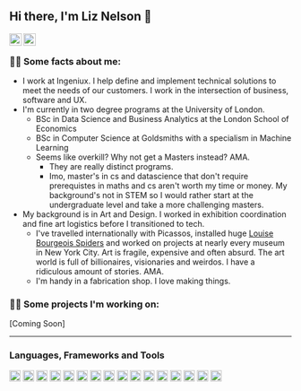 ## Hi there, I'm Liz Nelson 👋

<a href='https://www.linkedin.com/in/liznelsondev'>
    <img align="left" alt="Liz's Linkdein" width="22px" src="https://cdn.jsdelivr.net/npm/simple-icons@v3/icons/linkedin.svg" />
</a>

<a href="https://github.com/liznelson">
  <img align="left" alt="Liz's Github" width="22px" src="https://cdn.jsdelivr.net/npm/simple-icons@v3/icons/github.svg" />
</a>
<br>

### 🧑‍💼 Some facts about me:
- I work at Ingeniux. I help define and implement technical solutions to meet the needs of our customers. I work in the intersection of business, software and UX. 
- I'm currently in two degree programs at the University of London. 
  - BSc in Data Science and Business Analytics at the London School of Economics
  - BSc in Computer Science at Goldsmiths with a specialism in Machine Learning
  - Seems like overkill? Why not get a Masters instead? AMA. 
    - They are really distinct programs. 
    - Imo, master's in cs and datascience that don't require prerequistes in maths and cs aren't worth my time or money. My background's not in STEM so I would rather start at the undergraduate level and take a more challenging masters.
- My background is in Art and Design. I worked in exhibition coordination and fine art logistics before I transitioned to tech.
  - I've travelled internationally with Picassos, installed huge [Louise Bourgeois Spiders](https://www.cnn.com/style/article/louise-bourgeois-spiders/index.html) and worked on projects at nearly every museum in New York City. Art is fragile, expensive and often absurd. The art world is full of billionaires, visionaries and weirdos. I have a ridiculous amount of stories. AMA.
  - I'm handy in a fabrication shop. I love making things.

### 🧑‍💻 Some projects I'm working on:

[Coming Soon]

---
### Languages, Frameworks and Tools
<div>
<img src='https://cdn.jsdelivr.net/gh/devicons/devicon/icons/bootstrap/bootstrap-plain.svg' height=20>
<img src='https://cdn.jsdelivr.net/gh/devicons/devicon/icons/cplusplus/cplusplus-plain.svg' height=20>
<img src='https://cdn.jsdelivr.net/gh/devicons/devicon/icons/css3/css3-plain.svg' height=20>
<img src='https://cdn.jsdelivr.net/gh/devicons/devicon/icons/express/express-original.svg' height=20>
<img src='https://cdn.jsdelivr.net/gh/devicons/devicon/icons/figma/figma-original.svg' height=20>
<img src='https://cdn.jsdelivr.net/gh/devicons/devicon/icons/gulp/gulp-plain.svg' height=20>
<img src='https://cdn.jsdelivr.net/gh/devicons/devicon/icons/handlebars/handlebars-original.svg' height=20>
<img src='https://cdn.jsdelivr.net/gh/devicons/devicon/icons/html5/html5-plain.svg' height=20>
<img src='https://cdn.jsdelivr.net/gh/devicons/devicon/icons/javascript/javascript-original.svg' height=20>
<img src='https://cdn.jsdelivr.net/gh/devicons/devicon/icons/jupyter/jupyter-plain.svg' height=20>
<img src='https://cdn.jsdelivr.net/gh/devicons/devicon/icons/linux/linux-plain.svg' height=20>
<img src='https://cdn.jsdelivr.net/gh/devicons/devicon/icons/mocha/mocha-plain.svg' height=20>
<img src='https://cdn.jsdelivr.net/gh/devicons/devicon/icons/mysql/mysql-plain.svg' height=20>
<img src='https://cdn.jsdelivr.net/gh/devicons/devicon/icons/nodejs/nodejs-plain.svg' height=20>
<img src='https://cdn.jsdelivr.net/gh/devicons/devicon/icons/python/python-plain.svg' height=20>
<img src='https://cdn.jsdelivr.net/gh/devicons/devicon/icons/vscode/vscode-original.svg' height=20>
</div>